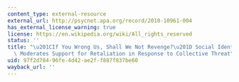 ```yaml
---
content_type: external-resource
external_url: http://psycnet.apa.org/record/2010-10961-004
has_external_license_warning: true
license: https://en.wikipedia.org/wiki/All_rights_reserved
status: ''
title: "\u201CIf You Wrong Us, Shall We Not Revenge?\u201D Social Identity Salience\
  \ Moderates Support for Retaliation in Response to Collective Threat"
uid: 97f2d784-96fe-4d42-ae2f-f887f837be60
wayback_url: ''
---
```

